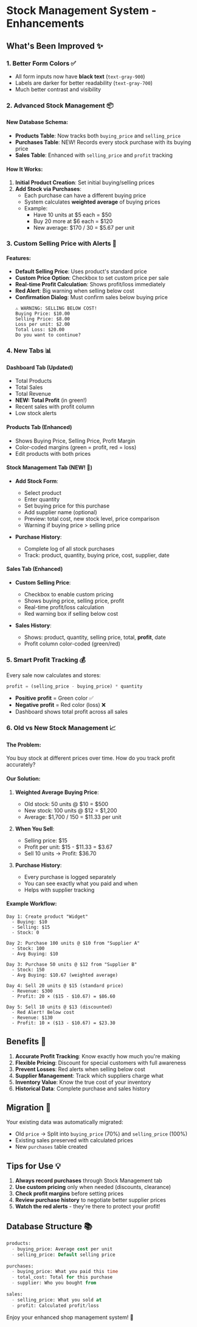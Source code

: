 # Stock Management System - Enhancements

## What's Been Improved ✨

### 1. **Better Form Colors** ✅
- All form inputs now have **black text** (`text-gray-900`)
- Labels are darker for better readability (`text-gray-700`)
- Much better contrast and visibility

### 2. **Advanced Stock Management** 📦

#### New Database Schema:
- **Products Table**: Now tracks both `buying_price` and `selling_price`
- **Purchases Table**: NEW! Records every stock purchase with its buying price
- **Sales Table**: Enhanced with `selling_price` and `profit` tracking

#### How It Works:
1. **Initial Product Creation**: Set initial buying/selling prices
2. **Add Stock via Purchases**: 
   - Each purchase can have a different buying price
   - System calculates **weighted average** of buying prices
   - Example: 
     - Have 10 units at $5 each = $50
     - Buy 20 more at $6 each = $120
     - New average: $170 / 30 = $5.67 per unit

### 3. **Custom Selling Price with Alerts** 🚨

#### Features:
- **Default Selling Price**: Uses product's standard price
- **Custom Price Option**: Checkbox to set custom price per sale
- **Real-time Profit Calculation**: Shows profit/loss immediately
- **Red Alert**: Big warning when selling below cost
- **Confirmation Dialog**: Must confirm sales below buying price
  ```
  ⚠️ WARNING: SELLING BELOW COST!
  Buying Price: $10.00
  Selling Price: $8.00
  Loss per unit: $2.00
  Total Loss: $20.00
  Do you want to continue?
  ```

### 4. **New Tabs** 📊

#### **Dashboard Tab** (Updated)
- Total Products
- Total Sales
- Total Revenue
- **NEW: Total Profit** (in green!)
- Recent sales with profit column
- Low stock alerts

#### **Products Tab** (Enhanced)
- Shows Buying Price, Selling Price, Profit Margin
- Color-coded margins (green = profit, red = loss)
- Edit products with both prices

#### **Stock Management Tab** (NEW! 🎉)
- **Add Stock Form**:
  - Select product
  - Enter quantity
  - Set buying price for this purchase
  - Add supplier name (optional)
  - Preview: total cost, new stock level, price comparison
  - Warning if buying price > selling price
  
- **Purchase History**:
  - Complete log of all stock purchases
  - Track: product, quantity, buying price, cost, supplier, date

#### **Sales Tab** (Enhanced)
- **Custom Selling Price**:
  - Checkbox to enable custom pricing
  - Shows buying price, selling price, profit
  - Real-time profit/loss calculation
  - Red warning box if selling below cost
  
- **Sales History**:
  - Shows: product, quantity, selling price, total, **profit**, date
  - Profit column color-coded (green/red)

### 5. **Smart Profit Tracking** 💰

Every sale now calculates and stores:
```javascript
profit = (selling_price - buying_price) * quantity
```

- **Positive profit** = Green color ✅
- **Negative profit** = Red color (loss) ❌
- Dashboard shows total profit across all sales

### 6. **Old vs New Stock Management** 📈

#### The Problem:
You buy stock at different prices over time. How do you track profit accurately?

#### Our Solution:
1. **Weighted Average Buying Price**:
   - Old stock: 50 units @ $10 = $500
   - New stock: 100 units @ $12 = $1,200
   - Average: $1,700 / 150 = $11.33 per unit

2. **When You Sell**:
   - Selling price: $15
   - Profit per unit: $15 - $11.33 = $3.67
   - Sell 10 units → Profit: $36.70

3. **Purchase History**:
   - Every purchase is logged separately
   - You can see exactly what you paid and when
   - Helps with supplier tracking

#### Example Workflow:
```
Day 1: Create product "Widget"
  - Buying: $10
  - Selling: $15
  - Stock: 0

Day 2: Purchase 100 units @ $10 from "Supplier A"
  - Stock: 100
  - Avg Buying: $10

Day 3: Purchase 50 units @ $12 from "Supplier B"
  - Stock: 150
  - Avg Buying: $10.67 (weighted average)

Day 4: Sell 20 units @ $15 (standard price)
  - Revenue: $300
  - Profit: 20 × ($15 - $10.67) = $86.60

Day 5: Sell 10 units @ $13 (discounted)
  - Red Alert! Below cost
  - Revenue: $130
  - Profit: 10 × ($13 - $10.67) = $23.30
```

## Benefits 🎯

1. **Accurate Profit Tracking**: Know exactly how much you're making
2. **Flexible Pricing**: Discount for special customers with full awareness
3. **Prevent Losses**: Red alerts when selling below cost
4. **Supplier Management**: Track which suppliers charge what
5. **Inventory Value**: Know the true cost of your inventory
6. **Historical Data**: Complete purchase and sales history

## Migration 🔄

Your existing data was automatically migrated:
- Old `price` → Split into `buying_price` (70%) and `selling_price` (100%)
- Existing sales preserved with calculated prices
- New `purchases` table created

## Tips for Use 💡

1. **Always record purchases** through Stock Management tab
2. **Use custom pricing** only when needed (discounts, clearance)
3. **Check profit margins** before setting prices
4. **Review purchase history** to negotiate better supplier prices
5. **Watch the red alerts** - they're there to protect your profit!

## Database Structure 📚

```sql
products:
  - buying_price: Average cost per unit
  - selling_price: Default selling price
  
purchases:
  - buying_price: What you paid this time
  - total_cost: Total for this purchase
  - supplier: Who you bought from
  
sales:
  - selling_price: What you sold at
  - profit: Calculated profit/loss
```

Enjoy your enhanced shop management system! 🎉
